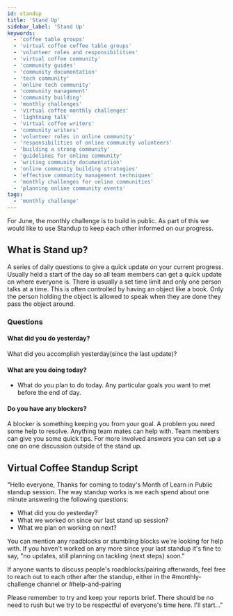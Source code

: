 ```yaml
---
id: standup
title: 'Stand Up'
sidebar_label: 'Stand Up'
keywords:
  - 'coffee table groups'
  - 'virtual coffee coffee table groups'
  - 'volunteer roles and responsibilities'
  - 'virtual coffee community'
  - 'community guides'
  - 'community documentation'
  - 'tech community'
  - 'online tech community'
  - 'community management'
  - 'community building'
  - 'monthly challenges'
  - 'virtual coffee monthly challenges'
  - 'lightning talk'
  - 'virtual coffee writers'
  - 'community writers'
  - 'volunteer roles in online community'
  - 'responsibilities of online community volunteers'
  - 'building a strong community'
  - 'guidelines for online community'
  - 'writing community documentation'
  - 'online community building strategies'
  - 'effective community management techniques'
  - 'monthly challenges for online communities'
  - 'planning online community events'
tags:
  - 'monthly challenge'
---
```


For June, the monthly challenge is to build in public. As part of this we would like to use Standup to keep each other informed on our progress.

## What is Stand up?

A series of daily questions to give a quick update on your current progress. Usually held a start of the day so all team members can get a quick update on where everyone is. There is usually a set time limit and only one person talks at a time. This is often controlled by having an object like a book. Only the person holding the object is allowed to speak when they are done they pass the object around.

### Questions

#### What did you do yesterday?

What did you accomplish yesterday(since the last update)?

#### What are you doing today?

- What do you plan to do today. Any particular goals you want to met before the end of day.

#### Do you have any blockers?

A blocker is something keeping you from your goal. A problem you need some help to resolve. Anything team mates can help with. Team members can give you some quick tips. For more involved answers you can set up a one on one discussion outside of the stand up.

## Virtual Coffee Standup Script

"Hello everyone,
Thanks for coming to today's Month of Learn in Public standup session. The way standup works is we each spend about one minute answering the following questions:

- What did you do yesterday?
- What we worked on since our last stand up session?
- What we plan on working on next?

You can mention any roadblocks or stumbling blocks we're looking for help with. If you haven't worked on any more since your last standup it's fine to say, "no updates, still planning on tackling \{next steps\} soon."

If anyone wants to discuss people's roadblocks/pairing afterwards, feel free to reach out to each other after the standup, either in the #monthly-challenge channel or #help-and-pairing

Please remember to try and keep your reports brief. There should be no need to rush but we try to be respectful of everyone's time here.
I'll start..."

